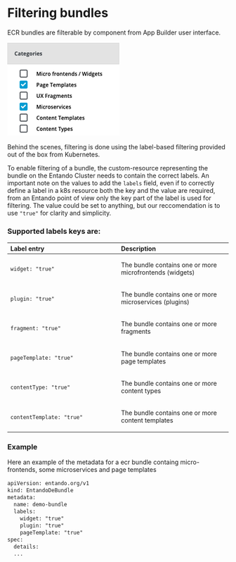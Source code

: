 # Filtering bundles

ECR bundles are filterable by component from App Builder user interface. 

![App Builder bundle filtering](./img/app-builder-ecr-bundle-filters.png)

Behind the scenes, filtering is done using the label-based filtering provided out of the box from Kubernetes.

To enable filtering of a bundle, the custom-resource representing the bundle on the Entando Cluster needs to contain the correct labels. An important note on the values to add the `labels` field, even if to correctly define a label in a k8s resource both the key and the value are required, from an Entando point of view only the key part of the label is used for filtering. The value could be set to anything, but our reccomendation is to use `"true"` for clarity and simplicity.

### Supported labels keys are:

<table>
<colgroup>
<col width="50%" />
<col width="50%" />
</colgroup>
<thead>
<tr class="header">
<th align="left">Label entry</th>
<th align="left">Description</th>
</tr>
</thead>
<tbody>
<tr class="odd">
<td align="left"><p><code>widget: "true"</code></p></td>
<td align="left"><p>The bundle contains one or more microfrontends (widgets) </p></td>
</tr>
<tr class="even">
<td align="left"><p><code>plugin: "true"</code></p></td>
<td align="left"><p>The bundle contains one or more microservices (plugins)</p></td>
</tr>
<tr class="odd">
<td align="left"><p><code>fragment: "true"</code></p></td>
<td align="left"><p>The bundle contains one or more fragments</p></td>
</tr>
<tr class="odd">
<td align="left"><p><code>pageTemplate: "true"</code></p></td>
<td align="left"><p>The bundle contains one or more page templates</p></td>
</tr>
<tr class="even">
<td align="left"><p><code>contentType: "true"</code></p></td>
<td align="left"><p>The bundle contains one or more content types</p></td>
</tr>
<tr class="odd">
<td align="left"><p><code>contentTemplate: "true"</code></p></td>
<td align="left"><p>The bundle contains one or more content templates</p></td>
</tr>
</tbody>
</table>

### Example
Here an example of the metadata for a ecr bundle containg micro-frontends, some microservices and page templates

```
apiVersion: entando.org/v1
kind: EntandoDeBundle
metadata:
  name: demo-bundle
  labels:
    widget: "true"
    plugin: "true"
    pageTemplate: "true"
spec:
  details:
  ...
```
